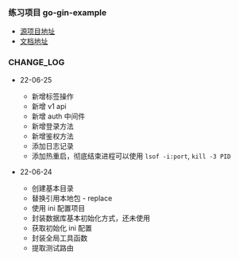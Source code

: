 ### 练习项目 go-gin-example

* [源项目地址](https://github.com/EDDYCJY/go-gin-example/blob/master/README_ZH.md)
* [文档地址](https://eddycjy.com/posts/go/gin/2018-02-11-api-01/)

### CHANGE_LOG

- 22-06-25
  - 新增标签操作
  - 新增 v1 api
  - 新增 auth 中间件
  - 新增登录方法
  - 新增鉴权方法
  - 添加日志记录
  - 添加热重启，彻底结束进程可以使用 `lsof -i:port`, `kill -3 PID`

- 22-06-24  
  - 创建基本目录
  - 替换引用本地包 - replace
  - 使用 ini 配置项目
  - 封装数据库基本初始化方式，还未使用
  - 获取初始化 ini 配置
  - 封装全局工具函数
  - 提取测试路由